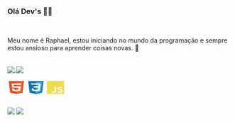 ### Olá Dev's 🤜🤛
<br>

<p>Meu nome é Raphael, estou iniciando no mundo da programação e sempre estou ansioso para aprender coisas novas. 🚀</p>
<br>
 
<div>
<a href="https://github.com/Raphael-Paiva98/github-readme-stats">
  <img height="180em" align="center" src="https://github-readme-stats.vercel.app/api?username=Raphael-Paiva98&show_icons=true&theme=tokyonight"/>
</a>
<a href="https://github.com/Raphael-Paiva98/convoychat">
  <img height="180em" align="center" src="https://github-readme-stats.vercel.app/api/top-langs?username=Raphael-Paiva98&show_icons=true&theme=tokyonight&layout=compact&langs_count=8&card_width=120" />

</a>
  <br>
   <br>
  
</div>
<div style="display: inline_block">


  <img align="center" alt="Rafa-HTML" height="30" width="40" src="https://raw.githubusercontent.com/devicons/devicon/master/icons/html5/html5-original.svg">
  <img align="center" alt="Rafa-CSS" height="30" width="40" src="https://raw.githubusercontent.com/devicons/devicon/master/icons/css3/css3-original.svg">
     <img align="center" alt="Rafa-Js" height="30" width="40" src="https://raw.githubusercontent.com/devicons/devicon/master/icons/javascript/javascript-plain.svg">
 </div>

 ##

 <a href="https://instagram.com/raphaell.paiva" target="_blank"><img src="https://img.shields.io/badge/-Instagram-%23E4405F?style=for-the-badge&logo=instagram&logoColor=white" target="_blank"></a>
  <a href = "mailto:raphaelpaiva748@gmail.com"><img src="https://img.shields.io/badge/-Gmail-%23333?style=for-the-badge&logo=gmail&logoColor=white" target="_blank"></a>



